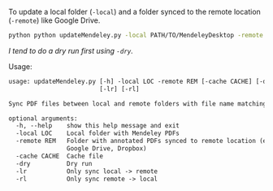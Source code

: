 To update a local folder (`-local`) and a folder synced to the remote location (`-remote`) like Google Drive.

```sh
python python updateMendeley.py -local PATH/TO/MendeleyDesktop -remote PATH/TO/GoogleDrive/ArticlesPDF
```

*I tend to do a dry run first using `-dry`.*

Usage:

```txt
usage: updateMendeley.py [-h] -local LOC -remote REM [-cache CACHE] [-dry]
                         [-lr] [-rl]

Sync PDF files between local and remote folders with file name matching.

optional arguments:
  -h, --help    show this help message and exit
  -local LOC    Local folder with Mendeley PDFs
  -remote REM   Folder with annotated PDFs synced to remote location (e.g.
                Google Drive, Dropbox)
  -cache CACHE  Cache file
  -dry          Dry run
  -lr           Only sync local -> remote
  -rl           Only sync remote -> local
```
